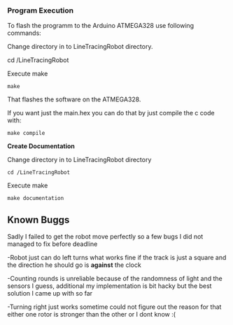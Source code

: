 ### Program Execution

To flash the programm to the Arduino ATMEGA328 use following commands:

Change directory in to LineTracingRobot directory.

cd /LineTracingRobot

Execute make

`make`

That flashes the software on the ATMEGA328.

If you want just the main.hex you can do that by just compile the c code with:

`make compile`


**Create Documentation**

Change directory in to LineTracingRobot directory

`cd /LineTracingRobot`

Execute make

`make documentation`


## Known Buggs

Sadly I failed to get the robot move perfectly so a few bugs I did not managed to fix before deadline

-Robot just can do left turns what works fine if the track is just a square and the direction he should go is **against** the clock


-Counting rounds is unreliable because of the randomness of light and the sensors I guess, additional my implementation is bit hacky but the best solution I came up with so far


-Turning right just works sometime could not figure out the reason for that either one rotor is stronger than the other or I dont know :(


